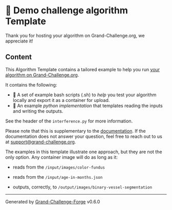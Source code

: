# 🚀 Demo challenge algorithm Template

Thank you for hosting your algorithm on Grand-Challenge.org, we appreciate it!

## Content

This Algorithm Template contains a tailored example to help you run [your
algorithm on Grand-Challenge.org](algorithm.url).

It contains the following:
* ️🦾 A set of example bash scripts (.sh) to _help_ you test your algorithm locally and export it as a container for upload.
* 🦿 An example _python implementation_ that templates reading the inputs and writing the outputs.

See the header of the `interference.py` for more information.

Please note that this is supplementary to the [documentation](https://grand-challenge.org/documentation/algorithms/).
If the documentation does not answer your question, feel free to reach out to us at
[support@grand-challenge.org](mailto:support@grandchallenge.org).

The examples in this template illustrate one approach, but they are not the only option. Any container image will do as long as it:


- reads from the `/input/images/color-fundus`

- reads from the `/input/age-in-months.json`


- outputs, correctly, to `/output/images/binary-vessel-segmentation`


---
Generated by [Grand-Challenge-Forge](https://github.com/DIAGNijmegen/rse-grand-challenge-forge) v0.6.0